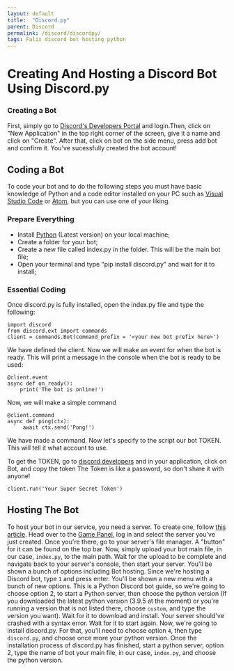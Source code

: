 ```yaml
---
layout: default
title:  "Discord.py"
parent: Discord
permalink: /discord/discordpy/
tags: Falix discord bot hosting python
---
```


# Creating And Hosting a Discord Bot Using Discord.py
### Creating a Bot
First, simply go to [Discord's Developers Portal](https://discord.com/developers/applications) and login.Then, click on "New Application" in the top right corner of the screen, give it a name and click on "Create". After that, click on bot on the side menu, press add bot and confirm it.
You've sucessfully created the bot account!

## Coding a Bot
To code your bot and to do the following steps you must have basic knowledge of Python and a code editor installed on your PC such as [Visual Studio Code](https://code.visualstudio.com/) or [Atom](https://atom.io/), but you can use one of your liking.

### Prepare Everything
* Install [Python](https://www.python.org/) (Latest version) on your local machine;
* Create a folder for your bot;
* Create a new file called index.py in the folder. This will be the main bot file;
* Open your terminal and type "pip install discord.py" and wait for it to install;

### Essential Coding

Once discord.py is fully installed, open the index.py file and type the following:
```
import discord
from discord.ext import commands
client = commands.Bot(command_prefix = '<your new bot prefix here>')
```

We have defined the client. Now we will make an event for when the bot is ready. This will print a message in the console when the bot is ready to be used:

```
@client.event
async def on_ready():
    print('The bot is online!')
```

Now, we will make a simple command

```
@client.command
async def ping(ctx):
     await ctx.send('Pong!')
```

We have made a command. Now let's specify to the script our bot TOKEN. This will tell it what account to use.

To get the TOKEN, go to [discord developers](https://discord.com/developers/applications) and in your application, click on Bot, and copy the token
The Token is like a password, so don't share it with anyone!

`client.run('Your Super Secret Token')`

## Hosting The Bot

To host your bot in our service, you need a server. To create one, follow [this article](https://help.falixnodes.net/falix/general/getting-started/#creating-a-server). Head over to the [Game Panel](https://panel.falixnodes.net), log in and select the server you've just created. Once you're there, go to your server's file manager. A "button" for it can be found on the top bar. Now, simply upload your bot main file, in our case, `index.py`, to the main path. Wait for the upload to be complete and navigate back to your server's console, then start your server. You'll be shown a bunch of options including Bot hosting. Since we're hosting a Discord bot, type `1` and press enter. You'll be shown a new menu with a bunch of new options. This is a Python Discord bot guide, so we're going to choose option 2, to start a Python server, then choose the python version (If you downloaded the latest python version (3.9.5 at the moment) or you're running a version that is not listed there, choose `custom`, and type the version you want). Wait for it to download and install. Your server should've crashed with a syntax error. Wait for it to start again. Now, we're going to install discord.py. For that, you'll need to choose option `4`, then type `discord.py`, and choose once more your python version. Once the installation process of discord.py has finished, start a python server, option 2, type the name of bot your main file, in our case, `index.py`, and choose the python version.
